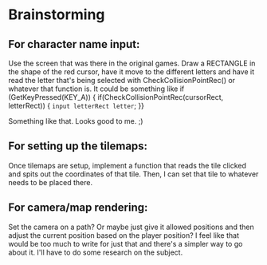 # Brainstorming

## For character name input:

Use the screen that was there in the original games. Draw a RECTANGLE in the shape of the red cursor, have it move to the different letters and have it read the letter that's being selected with CheckCollisionPointRec() or whatever that function is. It could be something like if (GetKeyPressed(KEY_A)) { if(CheckCollisionPointRec(cursorRect, letterRect)) { `input letterRect letter`; }}

Something like that. Looks good to me. ;)


## For setting up the tilemaps:

Once tilemaps are setup, implement a function that reads the tile clicked and spits out the coordinates of that tile. Then, I can set that tile to whatever needs to be placed there.


## For camera/map rendering:

Set the camera on a path? Or maybe just give it allowed positions and then adjust the current position based on the player position? I feel like that would be too much to write for just that and there's a simpler way to go about it. I'll have to do some research on the subject.
